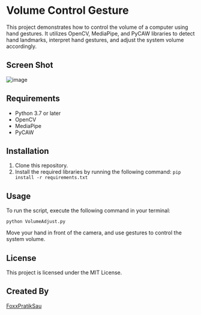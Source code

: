 # Volume Control Gesture

This project demonstrates how to control the volume of a computer using hand gestures. It utilizes OpenCV, MediaPipe, and PyCAW libraries to detect hand landmarks, interpret hand gestures, and adjust the system volume accordingly.

## Screen Shot
![image](https://user-images.githubusercontent.com/91087552/227796689-aac0414a-7cd7-4ca4-9236-4492ac6a4aa8.png)


## Requirements

* Python 3.7 or later
* OpenCV
* MediaPipe
* PyCAW

## Installation

1. Clone this repository.
2. Install the required libraries by running the following command:
  `pip install -r requirements.txt`


## Usage

To run the script, execute the following command in your terminal:

`python VolumeAdjust.py`  


Move your hand in front of the camera, and use gestures to control the system volume.

## License

This project is licensed under the MIT License.

## Created By

[FoxxPratikSau](https://github.com/FoxxPratikSau)

